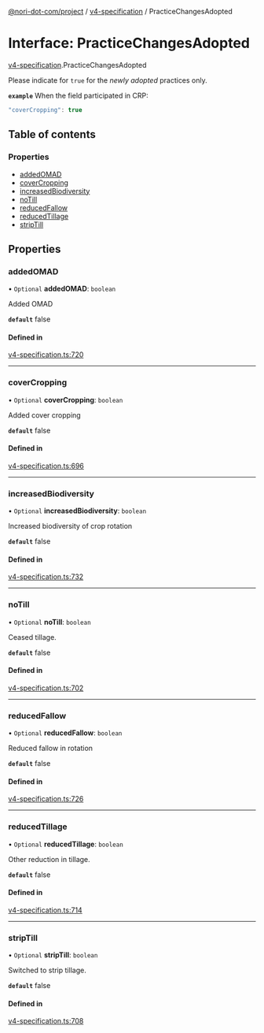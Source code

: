[@nori-dot-com/project](../README.md) / [v4-specification](../modules/v4_specification.md) / PracticeChangesAdopted

# Interface: PracticeChangesAdopted

[v4-specification](../modules/v4_specification.md).PracticeChangesAdopted

Please indicate for `true` for the *newly adopted* practices only.

**`example`** When the field participated in CRP:

```js
"coverCropping": true
```

## Table of contents

### Properties

- [addedOMAD](v4_specification.PracticeChangesAdopted.md#addedomad)
- [coverCropping](v4_specification.PracticeChangesAdopted.md#covercropping)
- [increasedBiodiversity](v4_specification.PracticeChangesAdopted.md#increasedbiodiversity)
- [noTill](v4_specification.PracticeChangesAdopted.md#notill)
- [reducedFallow](v4_specification.PracticeChangesAdopted.md#reducedfallow)
- [reducedTillage](v4_specification.PracticeChangesAdopted.md#reducedtillage)
- [stripTill](v4_specification.PracticeChangesAdopted.md#striptill)

## Properties

### addedOMAD

• `Optional` **addedOMAD**: `boolean`

Added OMAD

**`default`** false

#### Defined in

[v4-specification.ts:720](https://github.com/nori-dot-eco/nori-dot-com/blob/36162c5/packages/project/src/v4-specification.ts#L720)

___

### coverCropping

• `Optional` **coverCropping**: `boolean`

Added cover cropping

**`default`** false

#### Defined in

[v4-specification.ts:696](https://github.com/nori-dot-eco/nori-dot-com/blob/36162c5/packages/project/src/v4-specification.ts#L696)

___

### increasedBiodiversity

• `Optional` **increasedBiodiversity**: `boolean`

Increased biodiversity of crop rotation

**`default`** false

#### Defined in

[v4-specification.ts:732](https://github.com/nori-dot-eco/nori-dot-com/blob/36162c5/packages/project/src/v4-specification.ts#L732)

___

### noTill

• `Optional` **noTill**: `boolean`

Ceased tillage.

**`default`** false

#### Defined in

[v4-specification.ts:702](https://github.com/nori-dot-eco/nori-dot-com/blob/36162c5/packages/project/src/v4-specification.ts#L702)

___

### reducedFallow

• `Optional` **reducedFallow**: `boolean`

Reduced fallow in rotation

**`default`** false

#### Defined in

[v4-specification.ts:726](https://github.com/nori-dot-eco/nori-dot-com/blob/36162c5/packages/project/src/v4-specification.ts#L726)

___

### reducedTillage

• `Optional` **reducedTillage**: `boolean`

Other reduction in tillage.

**`default`** false

#### Defined in

[v4-specification.ts:714](https://github.com/nori-dot-eco/nori-dot-com/blob/36162c5/packages/project/src/v4-specification.ts#L714)

___

### stripTill

• `Optional` **stripTill**: `boolean`

Switched to strip tillage.

**`default`** false

#### Defined in

[v4-specification.ts:708](https://github.com/nori-dot-eco/nori-dot-com/blob/36162c5/packages/project/src/v4-specification.ts#L708)
